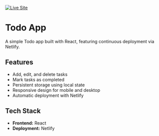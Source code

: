 [![Live Site](https://img.shields.io/badge/Live_Site-Netlify-green?logo=githubpages&logoColor=white)](https://charming-sorbet-12187a.netlify.app)

# Todo App

A simple Todo app built with React, featuring continuous deployment via Netlify.

## Features

- Add, edit, and delete tasks
- Mark tasks as completed
- Persistent storage using local state
- Responsive design for mobile and desktop
- Automatic deployment with Netlify

## Tech Stack

- **Frontend:** React
- **Deployment:** Netlify
